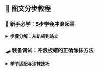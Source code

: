 ## 📝 图文分步教程

### 🌊 新手必学：5步学会冲浪起乘

<details markdown="1">
<summary markdown="1"><b>步骤分解：从趴板到站立</b></summary>

#### 1. 趴板准备
![趴板姿势](https://picsum.photos/id/1059/800/400)  
**要点**：  
- 身体中心线对齐板脊，双手置于肩部两侧  
- 下巴离板头约30cm，眼睛注视前方浪来方向  

#### 2. 划水追浪
![划水动作](https://picsum.photos/id/1060/800/400)  
**要点**：  
- 手臂伸直，手掌呈勺状划水  
- 当浪推板时加快划水频率，感受板速提升  

#### 3. 起乘准备
![起乘准备](https://picsum.photos/id/1061/800/400)  
**要点**：  
- 浪接近时，双手撑板，身体重心前移  
- 膝盖跪于板腰位置，准备站起  

#### 4. 站立姿势
![站立姿势](https://picsum.photos/id/1062/800/400)  
**要点**：  
- 前脚迈向板头方向，后脚置于板尾  
- 膝盖微屈，重心放在前脚脚掌与后脚脚跟  
- 双臂张开保持平衡  

#### 5. 顺浪滑行
![顺浪滑行](https://picsum.photos/id/1063/800/400)  
**要点**：  
- 目视前方，身体随浪自然摆动  
- 利用腰部力量控制板头方向  
- 保持膝盖弯曲缓冲波浪冲击  

[下载PDF版教程 📄](tutorials/beginner-takeoff.pdf)
</details>


### 🛹 装备调试：冲浪板蜡的正确涂抹方法

<details markdown="1">
<summary markdown="1"><b>季节适配与涂抹技巧</b></summary>

#### 1. 蜡的类型选择
| 蜡的类型       | 适用水温   | 硬度   | 表面纹理       |
|----------------|------------|--------|----------------|
| 热带蜡         | 24°C+      | 软     | 粗颗粒         |
| 温带蜡         | 18-24°C    | 中     | 中颗粒         |
| 寒带蜡         | 18°C以下   | 硬     | 细颗粒         |

#### 2. 涂抹步骤
1. **清洁板面**：用刮板去除旧蜡，再用酒精擦拭板面  
2. **基础层涂抹**：沿板头到板尾方向横向涂抹，形成基础防滑层  
3. **纹理层涂抹**：纵向涂抹形成交叉纹理，增强摩擦力  
4. **边缘加固**：重点涂抹板边和脚位区域  

#### 3. 专业技巧
- 热天涂抹前可将蜡放入冰箱冷藏10分钟，避免过软  
- 每次冲浪后用刮板清理板面积水，延长蜡的使用寿命  
- 比赛前可在脚位区域额外涂抹一层，增强防滑效果  

![涂蜡示意图](https://picsum.photos/id/1064/600/300)
</details>